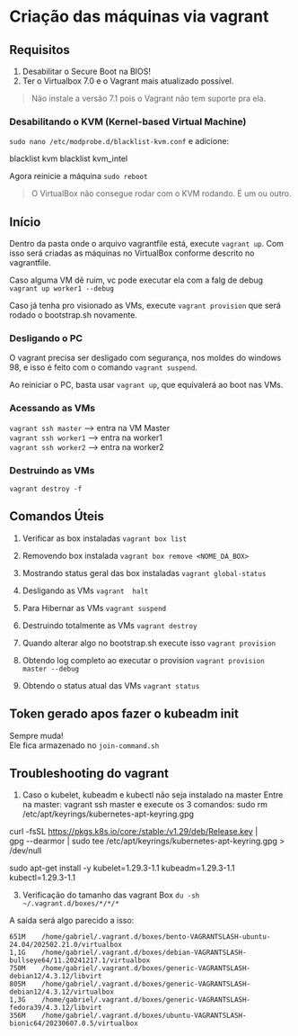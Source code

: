 # Criação das máquinas via vagrant

## Requisitos
1. Desabilitar o Secure Boot na BIOS!
2. Ter o Virtualbox 7.0 e o Vagrant mais atualizado possível.

> Não instale a versão 7.1 pois o Vagrant não tem suporte pra ela.

### Desabilitando o  KVM (Kernel-based Virtual Machine)
`sudo nano /etc/modprobe.d/blacklist-kvm.conf`
e adicione:

blacklist kvm
blacklist kvm_intel

Agora reinicie a máquina
`sudo reboot`

> O VirtualBox não consegue rodar com o KVM rodando. É um ou outro.

## Início
Dentro da pasta onde o arquivo vagrantfile está, execute `vagrant up`. Com isso será criadas as máquinas no VirtualBox conforme descrito no vagrantfile.

Caso alguma VM dê ruim, vc pode executar ela com a falg de debug  
`vagrant up worker1 --debug`

Caso já tenha pro visionado as VMs, execute `vagrant provision` que será rodado o bootstrap.sh novamente.

### Desligando o PC
O vagrant precisa ser desligado com segurança, nos moldes do windows 98, e isso é feito com o comando `vagrant suspend`.

Ao reiniciar o PC, basta usar `vagrant up`, que equivalerá ao boot nas VMs.

### Acessando as VMs
`vagrant ssh master` --> entra na VM Master  
`vagrant ssh worker1` --> entra na worker1  
`vagrant ssh worker2` --> entra na worker2

### Destruindo as VMs
`vagrant destroy -f`

## Comandos Úteis
1. Verificar as box instaladas
`vagrant box list`

2. Removendo box instalada
`vagrant box remove <NOME_DA_BOX>`

3. Mostrando status geral das box instaladas
`vagrant global-status`

4. Desligando as VMs
`vagrant  halt`

5. Para Hibernar as VMs
`vagrant suspend`

6. Destruindo totalmente as VMs
`vagrant destroy`

7. Quando alterar algo no bootstrap.sh execute isso
`vagrant provision`

8. Obtendo log completo ao executar o provision
`vagrant provision master --debug`

9. Obtendo o status atual das VMs
`vagrant status`

## Token gerado apos fazer o kubeadm init
Sempre muda!  
Ele fica armazenado no `join-command.sh`

## Troubleshooting do vagrant

1. Caso o kubelet, kubeadm e kubectl não seja instalado na master
Entre na master: vagrant ssh master
e execute os 3 comandos:
sudo rm /etc/apt/keyrings/kubernetes-apt-keyring.gpg

curl -fsSL https://pkgs.k8s.io/core:/stable:/v1.29/deb/Release.key | \
  gpg --dearmor | sudo tee /etc/apt/keyrings/kubernetes-apt-keyring.gpg > /dev/null

sudo apt-get install -y kubelet=1.29.3-1.1 kubeadm=1.29.3-1.1 kubectl=1.29.3-1.1

3. Verificação do tamanho das vagrant Box
`du -sh ~/.vagrant.d/boxes/*/*/*`

A saída será algo parecido a isso:
```
651M	/home/gabriel/.vagrant.d/boxes/bento-VAGRANTSLASH-ubuntu-24.04/202502.21.0/virtualbox
1,1G	/home/gabriel/.vagrant.d/boxes/debian-VAGRANTSLASH-bullseye64/11.20241217.1/virtualbox
750M	/home/gabriel/.vagrant.d/boxes/generic-VAGRANTSLASH-debian12/4.3.12/libvirt
805M	/home/gabriel/.vagrant.d/boxes/generic-VAGRANTSLASH-debian12/4.3.12/virtualbox
1,3G	/home/gabriel/.vagrant.d/boxes/generic-VAGRANTSLASH-fedora39/4.3.12/libvirt
356M	/home/gabriel/.vagrant.d/boxes/ubuntu-VAGRANTSLASH-bionic64/20230607.0.5/virtualbox
```


